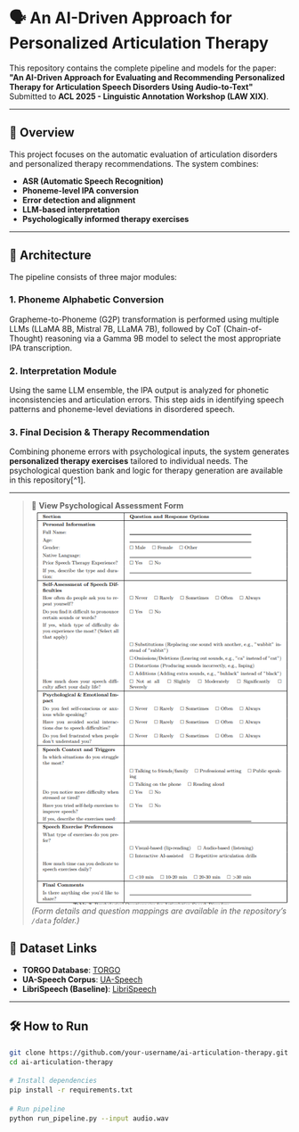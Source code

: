 # 🗣️ An AI-Driven Approach for Personalized Articulation Therapy

This repository contains the complete pipeline and models for the paper:  
**"An AI-Driven Approach for Evaluating and Recommending Personalized Therapy for Articulation Speech Disorders Using Audio-to-Text"**  
Submitted to **ACL 2025 - Linguistic Annotation Workshop (LAW XIX)**.

---

## 📌 Overview

This project focuses on the automatic evaluation of articulation disorders and personalized therapy recommendations. The system combines:

- **ASR (Automatic Speech Recognition)**
- **Phoneme-level IPA conversion**
- **Error detection and alignment**
- **LLM-based interpretation**
- **Psychologically informed therapy exercises**

---

## 🧠 Architecture

The pipeline consists of three major modules:

### 1. Phoneme Alphabetic Conversion
Grapheme-to-Phoneme (G2P) transformation is performed using multiple LLMs (LLaMA 8B, Mistral 7B, LLaMA 7B), followed by CoT (Chain-of-Thought) reasoning via a Gamma 9B model to select the most appropriate IPA transcription.

### 2. Interpretation Module
Using the same LLM ensemble, the IPA output is analyzed for phonetic inconsistencies and articulation errors. This step aids in identifying speech patterns and phoneme-level deviations in disordered speech.

### 3. Final Decision & Therapy Recommendation
Combining phoneme errors with psychological inputs, the system generates **personalized therapy exercises** tailored to individual needs. The psychological question bank and logic for therapy generation are available in this repository[^1].

---

> 🔗 **View Psychological Assessment Form**  
> ![Psychological Form](/assets/images/psychological_form.png)  
> *(Form details and question mappings are available in the repository’s `/data` folder.)*


## 🧪 Dataset Links

- **TORGO Database**: [TORGO](https://www.cs.toronto.edu/~complingweb/data/TORGO/torgo.html)  
- **UA-Speech Corpus**: [UA-Speech](https://isle.illinois.edu/sst/data/ua-speech/)  
- **LibriSpeech (Baseline)**: [LibriSpeech](https://www.openslr.org/12)

---

## 🛠️ How to Run

```bash
git clone https://github.com/your-username/ai-articulation-therapy.git
cd ai-articulation-therapy

# Install dependencies
pip install -r requirements.txt

# Run pipeline
python run_pipeline.py --input audio.wav
